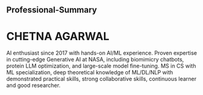 ## Professional-Summary


# CHETNA AGARWAL

AI enthusiast since 2017 with hands-on AI/ML experience. Proven expertise in cutting-edge Generative AI at NASA, including biomimicry chatbots, protein LLM optimization, and large-scale model fine-tuning. MS in CS with ML specialization, deep theoretical knowledge of ML/DL/NLP with demonstrated practical skills, strong collaborative skills, continuous learner and good researcher.
